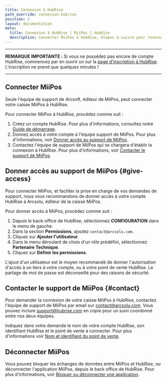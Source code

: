 ```yaml
---
title: Connexion à HubRise
path_override: connexion-hubrise
position: 2
layout: documentation
meta:
  title: Connexion à HubRise | MiiPos | HubRise
  description: Connecter MiiPos à HubRise, étapes à suivre pour recevoir vos commandes dans votre logiciel de caisse MiiPos.
---
```


---

**REMARQUE IMPORTANTE :** Si vous ne possédez pas encore de compte HubRise, commencez par en ouvrir un sur la [page d'inscription à HubRise](https://manager.hubrise.com/signup). L'inscription ne prend que quelques minutes !

---

## Connecter MiiPos

Seule l'équipe de support de Arcsoft, éditeur de MiiPos, peut connecter votre caisse MiiPos à HubRise.

Pour connecter MiiPos à HubRise, procédez comme suit :

1. Créez un compte HubRise. Pour plus d'informations, consultez notre [Guide de démarrage](/docs/get-started).
1. Donnez accès à votre compte à l'équipe support de MiiPos. Pour plus d'informations, voir [Donner accès au support de MiiPos](#give-access).
1. Contactez l'équipe de support de MiiPos qui se chargera d'établir la connexion à HubRise. Pour plus d'informations, voir [Contacter le support de MiiPos](#contact).

## Donner accès au support de MiiPos {#give-access}

Pour connecter MiiPos, et faciliter la prise en charge de vos demandes de support, nous vous recommandons de donner accès à votre compte HubRise à Arcsolu, éditeur de la caisse MiiPos.

Pour donner accès à MiiPos, procédez comme suit :

1. Depuis le back-office de HubRise, sélectionnez **CONFIGURATION** dans le menu de gauche.
1. Dans la section **Permissions**, ajoutez `contact@arcsolu.com`.
1. Cliquez sur **Ajouter l'utilisateur**.
1. Dans le menu déroulant de choix d'un rôle prédéfini, sélectionnez **Partenaire Technique**.
1. Cliquez sur **Définir les permissions**.

L'ajout d'un utilisateur est le moyen recommandé de donner l'autorisation d'accès à un tiers à votre compte, ou à votre point de vente HubRise. Le partage de mot de passe est déconseillé pour des raisons de sécurité.

## Contacter le support de MiiPos {#contact}

Pour demander la connexion de votre caisse MiiPos à HubRise, contactez l'équipe de support de MiiPos par email sur contact@arcsolu.com. Vous pouvez inclure support@hubrise.com en copie pour un suivi coordonné entre nos deux équipes.

Indiquez dans votre demande le nom de votre compte HubRise, son identifiant HubRise et le point de vente à connecter. Pour plus d'informations voir [Nom et identifiant du point de vente](/docs/locations#location-name-and-id).

## Déconnecter MiiPos

Vous pouvez bloquer les échanges de données entre MiiPos et HubRise, ou déconnecter l'application MiiPos, depuis le back office de HubRise. Pour plus d'informations, voir [Bloquer ou déconnecter une application](/docs/connections#block-or-disconnect).
